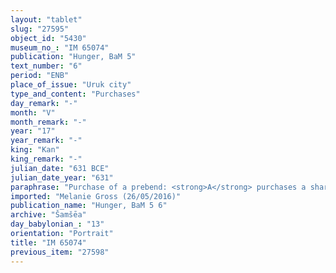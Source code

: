 ```yaml
---
layout: "tablet"
slug: "27595"
object_id: "5430"
museum_no_: "IM 65074"
publication: "Hunger, BaM 5"
text_number: "6"
period: "ENB"
place_of_issue: "Uruk city"
type_and_content: "Purchases"
day_remark: "-"
month: "V"
month_remark: "-"
year: "17"
year_remark: "-"
king: "Kan"
king_remark: "-"
julian_date: "631 BCE"
julian_date_year: "631"
paraphrase: "Purchase of a prebend: <strong>A</strong> purchases a share (<em>isqu</em>) of the prebend of the baker (<em>nuhatimmūtu</em>) before I&scaron;tar of Uruk for 15 days, from the 1<sup>st</sup> to the 15<sup>th</sup> day of Nisān (I) of the following year (Kandalanu 18), for 1 mina and 15 shekels of silver in pieces (<em>&scaron;ibirtu</em>), together with an additional payment (<em>atru</em>) of 5 shekels of silver, from <strong>B</strong>. The transaction is concluded in the presence of (<em>ina u&scaron;uzzi</em>) the governor (<em>&scaron;ākin ṭēmi</em>) of Uruk (Naˀid-Marduk). 6 witnesses&nbsp; and the scribe. Instead of a seal impression (<em>kunukku</em>), fingernail impression (<em>ṣupru</em>) (of the seller).<br /> &nbsp;<br /> <strong>A</strong> = Nab&ucirc;-u&scaron;allim/Bēl-iddin; <strong>B </strong>= Nādin/Bēl-u&scaron;allim; Scribe = Mukīn-zēri/Zabīdāya<br /> &nbsp;"
imported: "Melanie Gross (26/05/2016)"
publication_name: "Hunger, BaM 5 6"
archive: "Šamšēa"
day_babylonian_: "13"
orientation: "Portrait"
title: "IM 65074"
previous_item: "27598"
---
```

